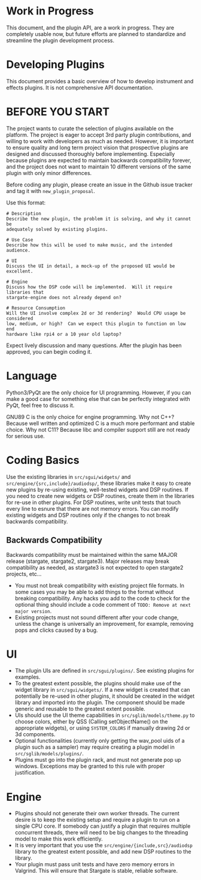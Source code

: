 # Work in Progress
This document, and the plugin API, are a work in progress.  They are completely
usable now, but future efforts are planned to standardize and streamline
the plugin development process.

# Developing Plugins
This document provides a basic overview of how to develop instrument and
effects plugins.  It is not comprehensive API documentation.

# BEFORE YOU START
The project wants to curate the selection of plugins available on the platform.
The project is eager to accept 3rd party plugin contributions, and willing to
work with developers as much as needed.  However, it is important to ensure
quality and long term project vision that prospective plugins are designed
and discussed thoroughly before implementing.  Especially because plugins
are expected to maintain backwards compatibility forever, and the project
does not want to maintain 10 different versions of the same plugin with only
minor differences.

Before coding any plugin, please create an issue in the Github issue tracker
and tag it with `new_plugin_proposal`.

Use this format:
```
# Description
Describe the new plugin, the problem it is solving, and why it cannot be
adequately solved by existing plugins.

# Use Case
Describe how this will be used to make music, and the intended audience.

# UI
Discuss the UI in detail, a mock-up of the proposed UI would be excellent.

# Engine
Discuss how the DSP code will be implemented.  Will it require libraries that
stargate-engine does not already depend on?

# Resource Consumption
Will the UI involve complex 2d or 3d rendering?  Would CPU usage be considered
low, medium, or high?  Can we expect this plugin to function on low end
hardware like rpi4 or a 10 year old laptop?
```

Expect lively discussion and many questions.  After the plugin has been
approved, you can begin coding it.

# Language
Python3/PyQt are the only choice for UI programming.  However, if you can
make a good case for something else that can be perfectly integrated with
PyQt, feel free to discuss it.

GNU89 C is the only choice for engine programming.  Why not C++?  Because well
written and optimized C is a much more performant and stable choice.  Why not
C11?  Because libc and compiler support still are not ready for serious use.

# Coding Basics
Use the existing libraries in `src/sgui/widgets/` and
`src/engine/{src,include}/audiodsp/`, these libraries make it easy to create
new plugins by re-using existing, well-tested widgets and DSP routines.  If you
need to create new widgets or DSP routines, create them in the libraries for
re-use in other plugins.  For DSP routines, write unit tests that touch every
line to esnure that there are not memory errors.  You can modify existing
widgets and DSP routines only if the changes to not break backwards
compatibility.

## Backwards Compatibility
Backwards compatibility must be maintained within the same MAJOR release
(stargate, stargate2, stargate3).  Major releases may break compatibility
as needed, as stargate3 is not expected to open stargate2 projects, etc...

- You must not break compatibility with existing project file formats.  In
  some cases you may be able to add things to the format without breaking
  compatibility.  Any hacks you add to the code to check for the optional
  thing should include a code comment of `TODO: Remove at next major version`.
- Existing projects must not sound different after your code change, unless
  the change is universally an improvement, for example, removing pops and
  clicks caused by a bug.

# UI
- The plugin UIs are defined in `src/sgui/plugins/`.  See existing plugins for
  examples.
- To the greatest extent possible, the plugins should make use of
  the widget library in `src/sgui/widgets/`.  If a new widget is created that
  can potentially be re-used in other plugins, it should be created in the
  widget library and imported into the plugin.  The component should be made
  generic and reusable to the greatest extent possible.
- UIs should use the UI theme capabilities in `src/sglib/models/theme.py`
  to choose colors, either by QSS (Calling setObjectName() on the appropriate
  widgets), or using `SYSTEM_COLORS` if manually drawing 2d or 3d components.
- Optional functionalities (currently only getting the wav\_pool uids of a
  plugin such as a sampler) may require creating a plugin model in
  `src/sglib/models/plugins/`.
- Plugins must go into the plugin rack, and must not generate pop up windows.
  Exceptions may be granted to this rule with proper justification.

# Engine
- Plugins should not generate their own worker threads.  The current desire is
  to keep the existing setup and require a plugin to run on a single CPU core.
  If somebody can justify a plugin that requires multiple concurrent threads,
  there will need to be big changes to the threading model to make this work
  efficiently.
- It is very important that you use the `src/engine/{include,src}/audiodsp`
  library to the greatest extent possible, and add new DSP routines to the
  library.
- Your plugin must pass unit tests and have zero memory errors in Valgrind.
  This will ensure that Stargate is stable, reliable software.
